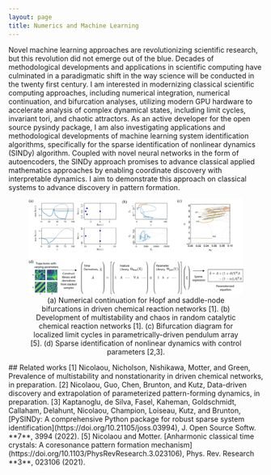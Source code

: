 ```yaml
---
layout: page
title: Numerics and Machine Learning
---
```

Novel machine learning approaches are revolutionizing scientific research, but this revolution did not emerge out of the blue. Decades of methodological developments and applications in scientific computing have culminated in a paradigmatic shift in the way science will be conducted in the twenty first century. I am interested in modernizing classical scientific computing approaches, including numerical integration, numerical continuation, and bifurcation analyses, utilizing modern GPU hardware to accelerate analysis of complex dynamical states, including limit cycles, invariant tori, and chaotic attractors. As an active developer for the open source pysindy package, I am also investigating applications and methodological developments of machine learning system identification algorithms, specifically for the sparse identification of nonlinear dynamics (SINDy) algorithm. Coupled with novel neural networks in the form of autoencoders, the SINDy approach promises to advance classical applied mathematics approaches by enabling coordinate discovery with interpretable dynamics. I aim to demonstrate this approach on classical systems to advance discovery in pattern formation.
<figure>
<img src="/assets/img/numerics.jpg" width=1024 />
<figcaption align="center">(a) Numerical continuation for Hopf and saddle-node bifurcations in driven chemical reaction networks [1]. (b) Development of multistability and chaos in random catalytic chemical reaction networks [1]. (c) Bifurcation diagram for localized limit cycles in parametrically-driven pendulum array [5]. (d) Sparse identification of nonlinear dynamics with control parameters [2,3].
</figcaption>
</figure>
## Related works
[1] Nicolaou, Nicholson, Nishikawa, Motter, and Green, Prevalence of multistability and nonstationarity in driven chemical networks, in preparation.  
[2] Nicolaou, Guo, Chen, Brunton, and Kutz, Data-driven discovery and extrapolation of parameterized pattern-forming dynamics, in preparation.  
[3] Kaptanoglu, de Silva,  Fasel,  Kaheman, Goldschmidt,  Callaham, Delahunt, Nicolaou,  Champion, Loiseau,  Kutz, and Brunton, 	[PySINDy: A comprehensive Python package for robust sparse system identification](https://doi.org/10.21105/joss.03994), J. Open Source Softw. **7**, 3994 (2022).  
[5] Nicolaou and Motter. [Anharmonic classical time crystals: A coresonance pattern formation mechanism](https://doi.org/10.1103/PhysRevResearch.3.023106), Phys. Rev. Research **3**, 023106 (2021).  
